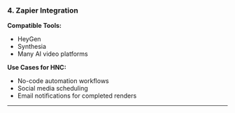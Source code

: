 ### 4. **Zapier Integration**

**Compatible Tools:**
- HeyGen
- Synthesia
- Many AI video platforms

**Use Cases for HNC:**
- No-code automation workflows
- Social media scheduling
- Email notifications for completed renders

---
